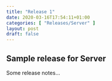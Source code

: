 ```yaml
---
title: "Release 1"
date: 2020-03-16T17:54:11+01:00
categories: [ "Releases/Server" ]
layout: post
draft: false
---
```


## Sample release for Server

Some release notes...
